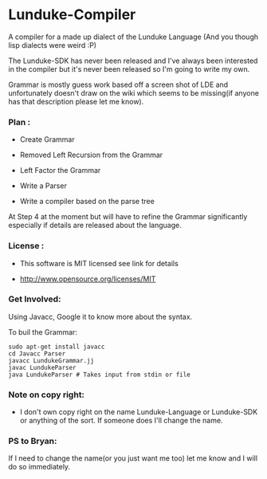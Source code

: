 Lunduke-Compiler
================

A compiler for a made up dialect of the Lunduke Language (And you though lisp dialects were weird :P) 

The Lunduke-SDK has never been released and I've always been interested in the compiler but it's never been released so I'm going to write my own.

Grammar is mostly guess work based off a screen shot of LDE and unfortunately doesn't draw on the wiki which seems to be missing(if anyone has that description please let me know).

### Plan :

* Create Grammar

* Removed Left Recursion from the Grammar

* Left Factor the Grammar

* Write a Parser

* Write a compiler based on the parse tree

At Step 4 at the moment but will have to refine the Grammar significantly especially if details are released about the language.

### License :

* This software is MIT licensed see link for details

* http://www.opensource.org/licenses/MIT

### Get Involved:

Using Javacc, Google it to know more about the syntax.

To buil the Grammar:

    sudo apt-get install javacc
    cd Javacc Parser
    javacc LundukeGrammar.jj
    javac LundukeParser
    java LundukeParser # Takes input from stdin or file

### Note on copy right:

* I don't own copy right on the name Lunduke-Language or Lunduke-SDK or anything of the sort. If someone does I'll change the name.

### PS to Bryan:

If I need to change the name(or you just want me too) let me know and I will do so immediately.

